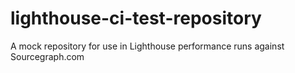 # lighthouse-ci-test-repository
A mock repository for use in Lighthouse performance runs against Sourcegraph.com
